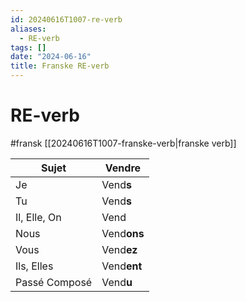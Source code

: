 ```yaml
---
id: 20240616T1007-re-verb
aliases:
  - RE-verb
tags: []
date: "2024-06-16"
title: Franske RE-verb
---
```


# RE-verb

#fransk [[20240616T1007-franske-verb|franske verb]]

| Sujet         | Vend**re**  |
| ------------- | ----------- |
| Je            | Vend**s**   |
| Tu            | Vend**s**   |
| Il, Elle, On  | Vend        |
| Nous          | Vend**ons** |
| Vous          | Vend**ez**  |
| Ils, Elles    | Vend**ent** |
| Passé Composé | Vend**u**   |
